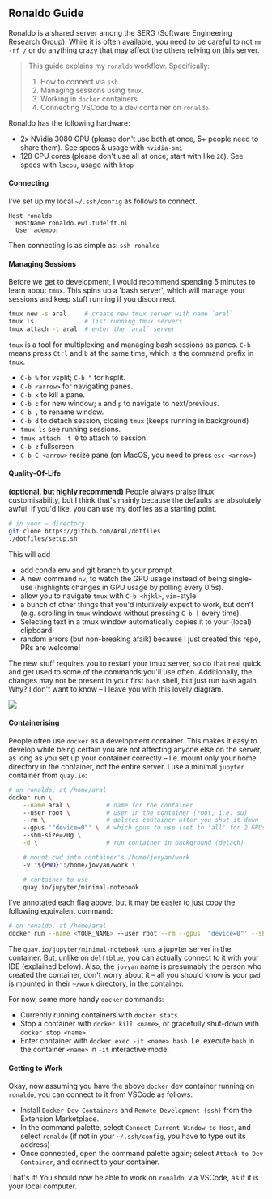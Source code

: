 ## Ronaldo Guide

Ronaldo is a shared server among the SERG (Software Engineering Research Group). While it is often available, you need to be careful to not `rm -rf /` or do anything crazy that may affect the others relying on this server. 

> This guide explains my `ronaldo` workflow. Specifically: 
> 1. How to connect via `ssh`. 
> 2. Managing sessions using `tmux`.
> 3. Working in `docker` containers. 
> 4. Connecting VSCode to a dev container on `ronaldo`. 

Ronaldo has the following hardware:
- 2x NVidia 3080 GPU (please don't use both at once, 5+ people need to share them).
  See specs & usage with `nvidia-smi`
- 128 CPU cores (please don't use all at once; start with like `20`).
  See specs with `lscpu`, usage with `htop`

#### Connecting
I've set up my local `~/.ssh/config` as follows to connect.

```
Host ronaldo
  HostName ronaldo.ewi.tudelft.nl
  User ademoor
```

Then connecting is as simple as: `ssh ronaldo`

#### Managing Sessions 
Before we get to development, I would recommend spending 5 minutes to learn about `tmux`. This spins up a 'bash server', which will manage your sessions and keep stuff running if you disconnect. 

```bash
tmux new -s aral     # create new tmux server with name `aral`
tmux ls              # list running tmux servers
tmux attach -t aral  # enter the `aral` server
```

`tmux` is a tool for multiplexing and managing bash sessions as panes. `C-b` means press `Ctrl` and `b` at the same time, which is the command prefix in `tmux`. 
- `C-b %` for vsplit; `C-b "` for hsplit.
- `C-b <arrow>` for navigating panes.
- `C-b x` to kill a pane. 
- `C-b c` for new window; `n` and `p` to navigate to next/previous. 
- `C-b ,` to rename window.
- `C-b d` to detach session, closing `tmux` (keeps running in background)
- `tmux ls` see running sessions. 
- `tmux attach -t 0` to attach to session.
- `C-b z` fullscreen
- `C-b C-<arrow>` resize pane (on MacOS, you need to press `esc-<arrow>`)

#### Quality-Of-Life
**(optional, but highly recommend)** People always praise linux' customisability, but I think that's mainly because the defaults are absolutely awful. If you'd like, you can use my dotfiles as a starting point. 

```bash
# in your ~ directory
git clone https://github.com/Ar4l/dotfiles 
./dotfiles/setup.sh
```

This will add 
- add conda env and git branch to your prompt
- A new command `nv`, to watch the GPU usage instead of being single-use (highlights changes in GPU usage by polling every 0.5s). 
- allow you to navigate `tmux` with `C-b <hjkl>`, `vim`-style
- a bunch of other things that you'd intuitively expect to work, but don't (e.g. scrolling in `tmux` windows without pressing `C-b [` every time). 
- Selecting text in a tmux window automatically copies it to your (local) clipboard. 
- random errors (but non-breaking afaik) because I just created this repo, PRs are welcome!

The new stuff requires you to restart your tmux server, so do that real quick and get used to some of the commands you'll use often. Additionally, the changes may not be present in your first `bash` shell, but just run `bash` again. Why? I don't want to know – I leave you with this lovely diagram. 

![](https://blog.flowblok.id.au/static/images/shell-startup.png)

#### Containerising
People often use `docker` as a development container. This makes it easy to develop while being certain you are not affecting anyone else on the server, as long as you set up your container correctly – I.e. mount only your home directory in the container, not the entire server. I use a minimal `jupyter` container from `quay.io`:

```sh
# on ronaldo, at /home/aral
docker run \
	--name aral \          # name for the container
	--user root \          # user in the container (root, i.e. su)
	--rm \                 # deletes container after you shut it down
	--gpus '"device=0"' \  # which gpus to use (set to 'all' for 2 GPUs)
	--shm-size=20g \
	-d \                   # run container in background (detach)

	# mount cwd into container's /home/jovyan/work
	-v "${PWD}":/home/jovyan/work \

	# container to use
	quay.io/jupyter/minimal-notebook
```

I've annotated each flag above, but it may be easier to just copy the following equivalent command:

```sh
# on ronaldo, at /home/aral
docker run --name <YOUR_NAME> --user root --rm --gpus '"device=0"' --shm-size=20g -d -v "${PWD}":/home/jovyan/work quay.io/jupyter/minimal-notebook
```

The `quay.io/jupyter/minimal-notebook` runs a jupyter server in the container. But, unlike on `delftblue`, you can actually connect to it with your IDE (explained below). Also, the `jovyan` name is presumably the person who created the container, don't worry about it – all you should know is your `pwd` is mounted in their `~/work` directory, in the container. 

For now, some more handy `docker` commands:

- Currently running containers with `docker stats`. 
- Stop a container with `docker kill <name>`, or gracefully shut-down with `docker stop <name>`.
- Enter container with `docker exec -it <name> bash`. I.e. execute `bash` in the container `<name>` in `-it` interactive mode. 

#### Getting to Work
Okay, now assuming you have the above `docker` dev container running on `ronaldo`, you can connect to it from VSCode as follows:

- Install `Docker Dev Containers` and `Remote Development (ssh)` from the Extension Marketplace.
- In the command palette, select `Connect Current Window to Host`, and select `ronaldo` (if not in your `~/.ssh/config`, you have to type out its address)
- Once connected, open the command palette again; select `Attach to Dev Container`, and connect to your container. 

That's it! You should now be able to work on `ronaldo`, via VSCode, as if it is your local computer. 
